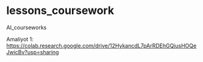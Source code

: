 # lessons_coursework
AI_courseworks

Amaliyot 1:
https://colab.research.google.com/drive/12HykancdL7pArRDEhGQiusHOQeJwicBv?usp=sharing
